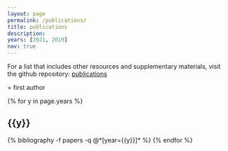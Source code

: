 ```yaml
---
layout: page
permalink: /publications/
title: publications
description: 
years: [2021, 2019]
nav: true
---
```


For a list that includes other resources and supplementary
materials, visit the github repository: [publications](https://github.com/lenarddome/publications)


<i class="fas fa-times"></i> = first author

<div class="publications">

{% for y in page.years %}
  <h2 class="year">{{y}}</h2>
  {% bibliography -f papers -q @*[year={{y}}]* %}
{% endfor %}

</div>
